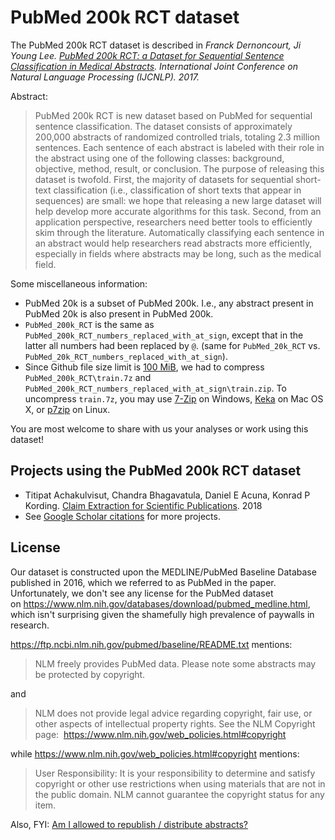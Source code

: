 # PubMed 200k RCT dataset

The PubMed 200k RCT dataset is described in *Franck Dernoncourt, Ji Young Lee. [PubMed 200k RCT: a Dataset for Sequential Sentence Classification in Medical Abstracts](https://arxiv.org/abs/1710.06071). International Joint Conference on Natural Language Processing (IJCNLP). 2017.*

Abstract:

> PubMed 200k RCT is new dataset based on PubMed for sequential sentence classification. The dataset consists of approximately 200,000 abstracts of randomized controlled trials, totaling 2.3 million sentences. Each sentence of each abstract is labeled with their role in the abstract using one of the following classes: background, objective, method, result, or conclusion. The purpose of releasing this dataset is twofold. First, the majority of datasets for sequential short-text classification (i.e., classification of short texts that appear in sequences) are small: we hope that releasing a new large dataset will help develop more accurate algorithms for this task. Second, from an application perspective, researchers need better tools to efficiently skim through the literature. Automatically classifying each sentence in an abstract would help researchers read abstracts more efficiently, especially in fields where abstracts may be long, such as the medical field.


Some miscellaneous information:
- PubMed 20k is a subset of PubMed 200k. I.e., any abstract present in PubMed 20k is also present in PubMed 200k. 
- `PubMed_200k_RCT` is the same as `PubMed_200k_RCT_numbers_replaced_with_at_sign`, except that in the latter all numbers had been replaced by `@`. (same for `PubMed_20k_RCT` vs. `PubMed_20k_RCT_numbers_replaced_with_at_sign`).
- Since Github file size limit is [100 MiB](https://stackoverflow.com/a/43098961/395857), we had to compress `PubMed_200k_RCT\train.7z` and `PubMed_200k_RCT_numbers_replaced_with_at_sign\train.zip`. To uncompress `train.7z`, you may use [7-Zip](http://www.7-zip.org/download.html) on Windows,  [Keka](http://www.kekaosx.com/en/) on Mac OS X, or [p7zip](http://p7zip.sourceforge.net/) on Linux.

You are most welcome to share with us your analyses or work using this dataset!

## Projects using the PubMed 200k RCT dataset

- Titipat Achakulvisut, Chandra Bhagavatula, Daniel E Acuna, Konrad P Kording. [Claim Extraction for Scientific Publications](https://github.com/titipata/detecting-scientific-claim). 2018
- See [Google Scholar citations](https://scholar.google.com/scholar?cites=7257105737642724511&as_sdt=2005&sciodt=0,5&hl=en) for more projects.

## License

Our dataset is constructed upon the MEDLINE/PubMed Baseline Database published in 2016, which we referred to as PubMed in the paper. Unfortunately, we don't see any license for the PubMed dataset on <https://www.nlm.nih.gov/databases/download/pubmed_medline.html>, which isn't surprising given the shamefully high prevalence of paywalls in research.

<https://ftp.ncbi.nlm.nih.gov/pubmed/baseline/README.txt> mentions:

> NLM freely provides PubMed data. Please note some abstracts may be protected by copyright.

and

> NLM does not provide legal advice regarding copyright, fair use, or other aspects of intellectual property rights. See the NLM Copyright page:  <https://www.nlm.nih.gov/web_policies.html#copyright>

while <https://www.nlm.nih.gov/web_policies.html#copyright> mentions:

> User Responsibility: It is your responsibility to determine and satisfy copyright or other use restrictions when using materials that are not in the public domain. NLM cannot guarantee the copyright status for any item.

Also, FYI: [Am I allowed to republish / distribute abstracts?](https://academia.stackexchange.com/q/29015/452)

